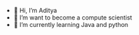 - 👋 Hi, I’m Aditya
- 👀 I’m want to become a compute scientist
- 🌱 I’m currently learning Java and python
